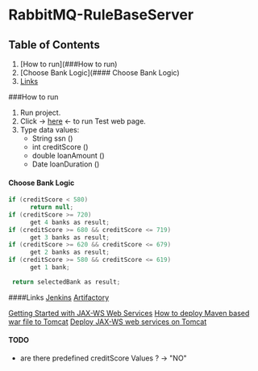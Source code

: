 # RabbitMQ-RuleBaseServer

## Table of Contents
1. [How to run](###How to run)
2. [Choose Bank Logic](#### Choose Bank Logic)
3. [Links](####Links)


###How to run

 1. Run project.
 2. Click -> [here](http://localhost:8080/RuleBaseService/RuleBaseService?Tester) <- to run Test web page.
 3. Type data values:
	- String ssn ()
    - int creditScore ()
    - double loanAmount ()
    - Date loanDuration ()

#### Choose Bank Logic

```java
if (creditScore < 580)
      return null;
if (creditScore >= 720)
      get 4 banks as result;
if (creditScore >= 680 && creditScore <= 719)
      get 3 banks as result;
if (creditScore >= 620 && creditScore <= 679)
      get 2 banks as result;
if (creditScore >= 580 && creditScore <= 619)
      get 1 bank;

 return selectedBank as result;
```

####Links
[Jenkins](http://138.68.86.0:8081/job/backend/)
[Artifactory](http://138.68.86.0:8082/artifactory/webapp/builds/backend/?0)

[Getting Started with JAX-WS Web Services](https://netbeans.org/kb/docs/websvc/jax-ws.html)
[How to deploy Maven based war file to Tomcat](https://www.mkyong.com/maven/how-to-deploy-maven-based-war-file-to-tomcat/)
[Deploy JAX-WS web services on Tomcat](https://www.mkyong.com/webservices/jax-ws/deploy-jax-ws-web-services-on-tomcat/)

#### TODO 
 - are there predefined creditScore Values ? -> "NO"
